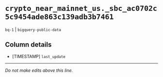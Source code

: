 # `crypto_near_mainnet_us._sbc_ac0702c5c9454ade863c139adb3b7461`
`bq-1` | `bigquery-public-data`

## Column details
* [TIMESTAMP] `last_update`

-------------------------------------------------------------------------------
*Do not make edits above this line.*
